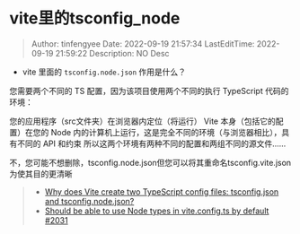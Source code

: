 # vite里的tsconfig_node <!-- omit in toc -->

> Author: tinfengyee
> Date: 2022-09-19 21:57:34
> LastEditTime: 2022-09-19 21:59:22
> Description: NO Desc

- vite 里面的 `tsconfig.node.json` 作用是什么？

您需要两个不同的 TS 配置，因为该项目使用两个不同的执行 TypeScript 代码的环境：

您的应用程序（src文件夹）在浏览器内定位（将运行）
Vite 本身（包括它的配置）在您的 Node 内的计算机上运行，​​这是完全不同的环境（与浏览器相比），具有不同的 API 和约束
所以这两个环境有两种不同的配置和两组不同的源文件......

不，您可能不想删除，tsconfig.node.json但您可以将其重命名tsconfig.vite.json为使其目的更清晰

> - [Why does Vite create two TypeScript config files: tsconfig.json and tsconfig.node.json?](https://stackoverflow.com/questions/72027949/why-does-vite-create-two-typescript-config-files-tsconfig-json-and-tsconfig-nod)
> - [Should be able to use Node types in vite.config.ts by default #2031](https://github.com/vitejs/vite/issues/2031)
